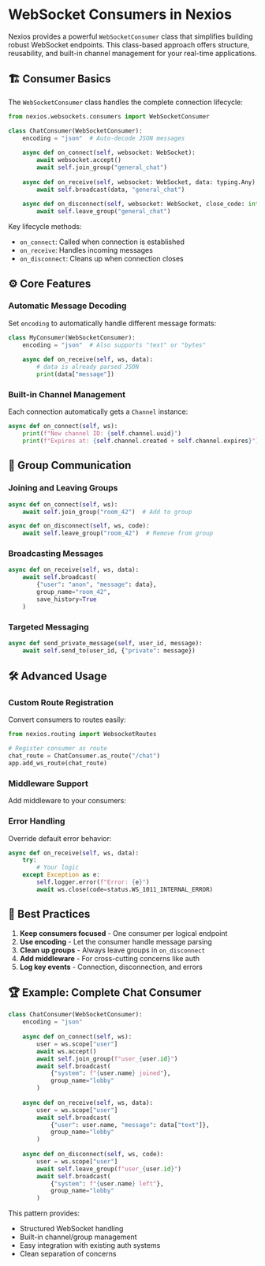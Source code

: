 # **WebSocket Consumers in Nexios**

Nexios provides a powerful `WebSocketConsumer` class that simplifies building robust WebSocket endpoints. This class-based approach offers structure, reusability, and built-in channel management for your real-time applications.

## 🏗️ **Consumer Basics**

The `WebSocketConsumer` class handles the complete connection lifecycle:

```python
from nexios.websockets.consumers import WebSocketConsumer

class ChatConsumer(WebSocketConsumer):
    encoding = "json"  # Auto-decode JSON messages
    
    async def on_connect(self, websocket: WebSocket):
        await websocket.accept()
        await self.join_group("general_chat")
        
    async def on_receive(self, websocket: WebSocket, data: typing.Any):
        await self.broadcast(data, "general_chat")
        
    async def on_disconnect(self, websocket: WebSocket, close_code: int):
        await self.leave_group("general_chat")
```

Key lifecycle methods:
- `on_connect`: Called when connection is established
- `on_receive`: Handles incoming messages
- `on_disconnect`: Cleans up when connection closes

## ⚙️ **Core Features**

### **Automatic Message Decoding**
Set `encoding` to automatically handle different message formats:

```python
class MyConsumer(WebSocketConsumer):
    encoding = "json"  # Also supports "text" or "bytes"
    
    async def on_receive(self, ws, data):
        # data is already parsed JSON
        print(data["message"])
```

### **Built-in Channel Management**
Each connection automatically gets a `Channel` instance:

```python
async def on_connect(self, ws):
    print(f"New channel ID: {self.channel.uuid}")
    print(f"Expires at: {self.channel.created + self.channel.expires}")
```

## 🤝 **Group Communication**

### **Joining and Leaving Groups**
```python
async def on_connect(self, ws):
    await self.join_group("room_42")  # Add to group

async def on_disconnect(self, ws, code):
    await self.leave_group("room_42")  # Remove from group
```

### **Broadcasting Messages**
```python
async def on_receive(self, ws, data):
    await self.broadcast(
        {"user": "anon", "message": data},
        group_name="room_42",
        save_history=True
    )
```

### **Targeted Messaging**
```python
async def send_private_message(self, user_id, message):
    await self.send_to(user_id, {"private": message})
```

## 🛠️ **Advanced Usage**

### **Custom Route Registration**
Convert consumers to routes easily:

```python
from nexios.routing import WebsocketRoutes

# Register consumer as route
chat_route = ChatConsumer.as_route("/chat")
app.add_ws_route(chat_route)
```

### **Middleware Support**
Add middleware to your consumers:

### **Error Handling**
Override default error behavior:

```python
async def on_receive(self, ws, data):
    try:
        # Your logic
    except Exception as e:
        self.logger.error(f"Error: {e}")
        await ws.close(code=status.WS_1011_INTERNAL_ERROR)
```

## 📝 **Best Practices**

1. **Keep consumers focused** - One consumer per logical endpoint
2. **Use encoding** - Let the consumer handle message parsing
3. **Clean up groups** - Always leave groups in `on_disconnect`
4. **Add middleware** - For cross-cutting concerns like auth
5. **Log key events** - Connection, disconnection, and errors

## 🏆 **Example: Complete Chat Consumer**

```python
class ChatConsumer(WebSocketConsumer):
    encoding = "json"
    
    async def on_connect(self, ws):
        user = ws.scope["user"]
        await ws.accept()
        await self.join_group(f"user_{user.id}")
        await self.broadcast(
            {"system": f"{user.name} joined"},
            group_name="lobby"
        )
        
    async def on_receive(self, ws, data):
        user = ws.scope["user"]
        await self.broadcast(
            {"user": user.name, "message": data["text"]},
            group_name="lobby"
        )
        
    async def on_disconnect(self, ws, code):
        user = ws.scope["user"]
        await self.leave_group(f"user_{user.id}")
        await self.broadcast(
            {"system": f"{user.name} left"},
            group_name="lobby"
        )
```

This pattern provides:
- Structured WebSocket handling
- Built-in channel/group management
- Easy integration with existing auth systems
- Clean separation of concerns